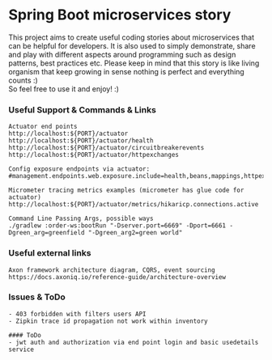 # Spring Boot microservices story

This project aims to create useful coding stories about microservices that can be helpful for developers.
It is also used to simply demonstrate, share and play with different aspects around programming such as design patterns, best practices etc.
Please keep in mind that this story is like living organism that keep growing in sense nothing is perfect and everything counts :)   
So feel free to use it and enjoy! :)

### Useful Support & Commands & Links
```
Actuator end points
http://localhost:${PORT}/actuator
http://localhost:${PORT}/actuator/health
http://localhost:${PORT}/actuator/circuitbreakerevents
http://localhost:${PORT}/actuator/httpexchanges

Config exposure endpoints via actuator: 
#management.endpoints.web.exposure.include=health,beans,mappings,httpexchanges

Micrometer tracing metrics examples (micrometer has glue code for actuator)
http://localhost:${PORT}/actuator/metrics/hikaricp.connections.active

Command Line Passing Args, possible ways
./gradlew :order-ws:bootRun "-Dserver.port=6669" -Dport=6661 -Dgreen_arg=greenfield "-Dgreen_arg2=green world"

```

### Useful external links
```
Axon framework architecture diagram, CQRS, event sourcing 
https://docs.axoniq.io/reference-guide/architecture-overview

```

### Issues & ToDo
```
- 403 forbidden with filters users API
- Zipkin trace id propagation not work within inventory  

#### ToDo
- jwt auth and authorization via end point login and basic usedetails service 
```

